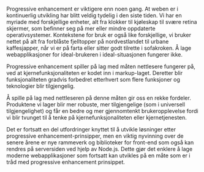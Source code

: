 Progressive enhancement er viktigere enn noen gang. At weben er i kontinuerlig utvikling har blitt veldig tydelig i den siste tiden. Vi har en myriade med forskjellige enheter, alt fra klokker til kjøleskap til svære retina skjermer, som befinner seg på mer eller mindre oppdaterte operativsystemer. Kontekstene for bruk er også like forskjellige, vi bruker nettet på alt fra forblåste fjelltopper på nordvestlandet til urbane kaffesjapper, når vi er på farta eller sitter godt tilrette i sofakroken. Å lage webapplikasjoner for ideal-brukeren i ideal-situasjonen fungerer ikke.

Progressive enhancement spiller på lag med måten nettlesere fungerer på, ved at kjernefunksjonaliteten er kodet inn i markup-laget. Deretter blir funksjonaliteten gradvis forbedret etterhvert som flere funksjoner og teknologier blir tilgjengelig.

Å spille på lag med nettleseren på denne måten gir oss en rekke fordeler. Produktene vi lager blir mer robuste, mer tilgjengelige (som i universell tilgjengelighet) og får en bedre og mer gjennomtenkt brukeropplevelse fordi vi blir tvunget til å tenke på kjernefunksjonaliteten eller kjernetjenesten.

Det er fortsatt en del utfordringer knyttet til å utvikle løsninger etter progressive enhancement-prinsipper, men en viktig nyvinning over de senere årene er nye rammeverk og biblioteker for front-end som også kan rendres på serversiden ved hjelp av Node.js. Dette gjør det enklere å lage moderne webapplikasjoner som fortsatt kan utvikles på en måte som er i tråd med progressive enhancement prinsippet.